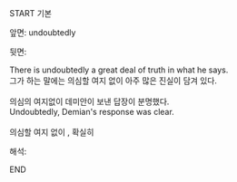 START
기본

앞면:
undoubtedly


뒷면:
<div>There is undoubtedly a great deal of truth in what he says. </div><div>그가 하는 말에는 의심할 여지 없이 아주 많은 진실이 담겨 있다.</div><div><br></div><div><div><div>의심의 여지없이 데미안이 보낸 답장이 분명했다.</div></div><div><div>Undoubtedly, Demian's response was clear.</div></div></div><div><br></div><div>의심할 여지 없이 , 확실히</div>


해석:

END